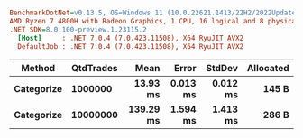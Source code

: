 ``` ini

BenchmarkDotNet=v0.13.5, OS=Windows 11 (10.0.22621.1413/22H2/2022Update/SunValley2)
AMD Ryzen 7 4800H with Radeon Graphics, 1 CPU, 16 logical and 8 physical cores
.NET SDK=8.0.100-preview.1.23115.2
  [Host]     : .NET 7.0.4 (7.0.423.11508), X64 RyuJIT AVX2
  DefaultJob : .NET 7.0.4 (7.0.423.11508), X64 RyuJIT AVX2


```
|     Method | QtdTrades |      Mean |    Error |   StdDev | Allocated |
|----------- |---------- |----------:|---------:|---------:|----------:|
| **Categorize** |   **1000000** |  **13.93 ms** | **0.013 ms** | **0.012 ms** |     **145 B** |
| **Categorize** |  **10000000** | **139.29 ms** | **1.594 ms** | **1.413 ms** |     **286 B** |
